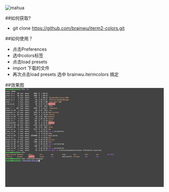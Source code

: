 ![mahua](mahua-logo.jpg)

##如何获取?
* git clone https://github.com/brainwu/iterm2-colors.git

##如何使用？
* 点击Preferences 
* 选中colors标签 
* 点击load presets
* import 下载的文件
* 再次点击load presets 选中 brainwu.itermcolors 搞定

##效果图
![brainwu](img/brainwu_img.png)